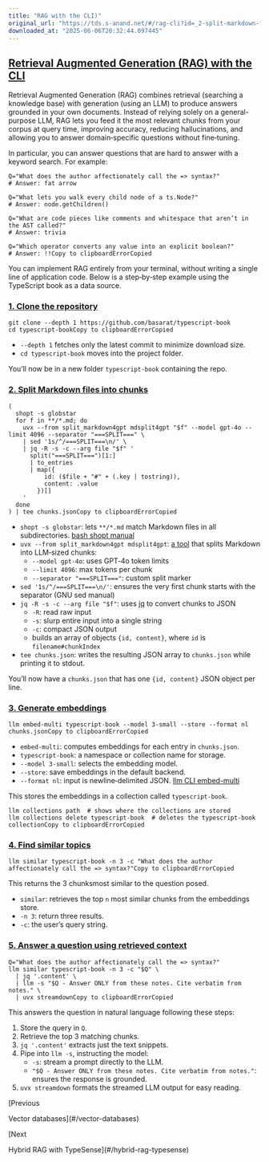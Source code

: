 ```yaml
---
title: "RAG with the CLI)"
original_url: "https://tds.s-anand.net/#/rag-cli?id=_2-split-markdown-files-into-chunks"
downloaded_at: "2025-06-06T20:32:44.097445"
---
```


[Retrieval Augmented Generation (RAG) with the CLI](#/rag-cli?id=retrieval-augmented-generation-rag-with-the-cli)
-----------------------------------------------------------------------------------------------------------------

Retrieval Augmented Generation (RAG) combines retrieval (searching a knowledge base) with generation (using an LLM) to produce answers grounded in your own documents. Instead of relying solely on a general-purpose LLM, RAG lets you feed it the most relevant chunks from your corpus at query time, improving accuracy, reducing hallucinations, and allowing you to answer domain‑specific questions without fine‑tuning.

In particular, you can answer questions that are hard to answer with a keyword search. For example:

```
Q="What does the author affectionately call the => syntax?"
# Answer: fat arrow

Q="What lets you walk every child node of a ts.Node?"
# Answer: node.getChildren()

Q="What are code pieces like comments and whitespace that aren’t in the AST called?"
# Answer: trivia

Q="Which operator converts any value into an explicit boolean?"
# Answer: !!Copy to clipboardErrorCopied
```

You can implement RAG entirely from your terminal, without writing a single line of application code. Below is a step‑by‑step example using the TypeScript book as a data source.

### [1. Clone the repository](#/rag-cli?id=_1-clone-the-repository)

```
git clone --depth 1 https://github.com/basarat/typescript-book
cd typescript-bookCopy to clipboardErrorCopied
```

* `--depth 1` fetches only the latest commit to minimize download size.
* `cd typescript-book` moves into the project folder.

You’ll now be in a new folder `typescript-book` containing the repo.

### [2. Split Markdown files into chunks](#/rag-cli?id=_2-split-markdown-files-into-chunks)

```
(
  shopt -s globstar
  for f in **/*.md; do
    uvx --from split_markdown4gpt mdsplit4gpt "$f" --model gpt-4o --limit 4096 --separator "===SPLIT===" \
    | sed '1s/^/===SPLIT===\n/' \
    | jq -R -s -c --arg file "$f" '
      split("===SPLIT===")[1:]
      | to_entries
      | map({
          id: ($file + "#" + (.key | tostring)),
          content: .value
        })[]
    '
  done
) | tee chunks.jsonCopy to clipboardErrorCopied
```

* `shopt -s globstar`: lets `**/*.md` match Markdown files in all subdirectories. [bash shopt manual](https://www.gnu.org/software/bash/manual/html_node/The-Shopt-Builtin.html)
* `uvx --from split_markdown4gpt mdsplit4gpt`: [a tool](https://github.com/twardoch/split-markdown4gpt) that splits Markdown into LLM‑sized chunks:
  + `--model gpt-4o`: uses GPT‑4o token limits
  + `--limit 4096`: max tokens per chunk
  + `--separator "===SPLIT==="`: custom split marker
* `sed '1s/^/===SPLIT===\n/'`: ensures the very first chunk starts with the separator (GNU sed manual)
* `jq -R -s -c --arg file "$f"`: uses [jq](https://stedolan.github.io/jq/manual/) to convert chunks to JSON
  + `-R`: read raw input
  + `-s`: slurp entire input into a single string
  + `-c`: compact JSON output
  + builds an array of objects `{id, content}`, where `id` is `filename#chunkIndex`
* `tee chunks.json`: writes the resulting JSON array to `chunks.json` while printing it to stdout.

You’ll now have a `chunks.json` that has one `{id, content}` JSON object per line.

### [3. Generate embeddings](#/rag-cli?id=_3-generate-embeddings)

```
llm embed-multi typescript-book --model 3-small --store --format nl chunks.jsonCopy to clipboardErrorCopied
```

* `embed-multi`: computes embeddings for each entry in `chunks.json`.
* `typescript-book`: a namespace or collection name for storage.
* `--model 3-small`: selects the embedding model.
* `--store`: save embeddings in the default backend.
* `--format nl`: input is newline‑delimited JSON. [llm CLI embed-multi](https://github.com/kerenter/llm#embed-multi)

This stores the embeddings in a collection called `typescript-book`.

```
llm collections path  # shows where the collections are stored
llm collections delete typescript-book  # deletes the typescript-book collectionCopy to clipboardErrorCopied
```

### [4. Find similar topics](#/rag-cli?id=_4-find-similar-topics)

```
llm similar typescript-book -n 3 -c "What does the author affectionately call the => syntax?"Copy to clipboardErrorCopied
```

This returns the 3 chunksmost similar to the question posed.

* `similar`: retrieves the top `n` most similar chunks from the embeddings store.
* `-n 3`: return three results.
* `-c`: the user’s query string.

### [5. Answer a question using retrieved context](#/rag-cli?id=_5-answer-a-question-using-retrieved-context)

```
Q="What does the author affectionately call the => syntax?"
llm similar typescript-book -n 3 -c "$Q" \
  | jq '.content' \
  | llm -s "$Q - Answer ONLY from these notes. Cite verbatim from notes." \
  | uvx streamdownCopy to clipboardErrorCopied
```

This answers the question in natural language following these steps:

1. Store the query in `Q`.
2. Retrieve the top 3 matching chunks.
3. `jq '.content'` extracts just the text snippets.
4. Pipe into `llm -s`, instructing the model:
   * `-s`: stream a prompt directly to the LLM.
   * `"$Q - Answer ONLY from these notes. Cite verbatim from notes."`: ensures the response is grounded.
5. `uvx streamdown` formats the streamed LLM output for easy reading.

[Previous

Vector databases](#/vector-databases)

[Next

Hybrid RAG with TypeSense](#/hybrid-rag-typesense)